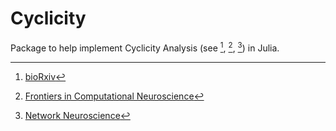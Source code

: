 # Cyclicity


Package to help implement Cyclicity Analysis (see [^1], [^2], [^3]) in Julia. 

[^1]: [bioRxiv](https://doi.org/10.1101/2021.05.16.444387)
[^2]: [Frontiers in Computational
Neuroscience](https://www.frontiersin.org/articles/10.3389/fncom.2019.00094/full)
[^3]: [Network Neuroscience](https://doi.org/10.1162/netn_a_00053)
